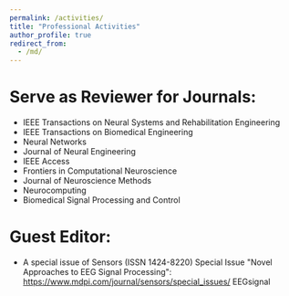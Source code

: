 ```yaml
---
permalink: /activities/
title: "Professional Activities"
author_profile: true
redirect_from: 
  - /md/
---
```


# Serve as Reviewer for Journals:
- IEEE Transactions on Neural Systems and Rehabilitation Engineering
- IEEE Transactions on Biomedical Engineering
- Neural Networks
- Journal of Neural Engineering
- IEEE Access
- Frontiers in Computational Neuroscience
- Journal of Neuroscience Methods
- Neurocomputing
- Biomedical Signal Processing and Control


# Guest Editor:
- A special issue of Sensors (ISSN 1424-8220) Special Issue "Novel Approaches to EEG Signal Processing": https://www.mdpi.com/journal/sensors/special_issues/ EEGsignal
